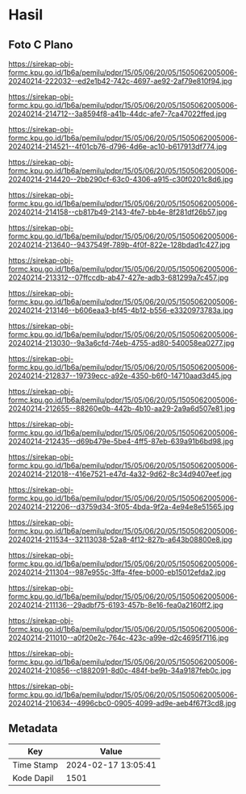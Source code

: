 # Hasil

## Foto C Plano

https://sirekap-obj-formc.kpu.go.id/1b6a/pemilu/pdpr/15/05/06/20/05/1505062005006-20240214-222032--ed2e1b42-742c-4697-ae92-2af79e810f94.jpg

https://sirekap-obj-formc.kpu.go.id/1b6a/pemilu/pdpr/15/05/06/20/05/1505062005006-20240214-214712--3a8594f8-a41b-44dc-afe7-7ca47022ffed.jpg

https://sirekap-obj-formc.kpu.go.id/1b6a/pemilu/pdpr/15/05/06/20/05/1505062005006-20240214-214521--4f01cb76-d796-4d6e-ac10-b617913df774.jpg

https://sirekap-obj-formc.kpu.go.id/1b6a/pemilu/pdpr/15/05/06/20/05/1505062005006-20240214-214420--2bb290cf-63c0-4306-a915-c30f0201c8d6.jpg

https://sirekap-obj-formc.kpu.go.id/1b6a/pemilu/pdpr/15/05/06/20/05/1505062005006-20240214-214158--cb817b49-2143-4fe7-bb4e-8f281df26b57.jpg

https://sirekap-obj-formc.kpu.go.id/1b6a/pemilu/pdpr/15/05/06/20/05/1505062005006-20240214-213640--9437549f-789b-4f0f-822e-128bdad1c427.jpg

https://sirekap-obj-formc.kpu.go.id/1b6a/pemilu/pdpr/15/05/06/20/05/1505062005006-20240214-213312--07ffccdb-ab47-427e-adb3-681299a7c457.jpg

https://sirekap-obj-formc.kpu.go.id/1b6a/pemilu/pdpr/15/05/06/20/05/1505062005006-20240214-213146--b606eaa3-bf45-4b12-b556-e3320973783a.jpg

https://sirekap-obj-formc.kpu.go.id/1b6a/pemilu/pdpr/15/05/06/20/05/1505062005006-20240214-213030--9a3a6cfd-74eb-4755-ad80-540058ea0277.jpg

https://sirekap-obj-formc.kpu.go.id/1b6a/pemilu/pdpr/15/05/06/20/05/1505062005006-20240214-212837--19739ecc-a92e-4350-b6f0-14710aad3d45.jpg

https://sirekap-obj-formc.kpu.go.id/1b6a/pemilu/pdpr/15/05/06/20/05/1505062005006-20240214-212655--88260e0b-442b-4b10-aa29-2a9a6d507e81.jpg

https://sirekap-obj-formc.kpu.go.id/1b6a/pemilu/pdpr/15/05/06/20/05/1505062005006-20240214-212435--d69b479e-5be4-4ff5-87eb-639a91b6bd98.jpg

https://sirekap-obj-formc.kpu.go.id/1b6a/pemilu/pdpr/15/05/06/20/05/1505062005006-20240214-212018--416e7521-e47d-4a32-9d62-8c34d9407eef.jpg

https://sirekap-obj-formc.kpu.go.id/1b6a/pemilu/pdpr/15/05/06/20/05/1505062005006-20240214-212206--d3759d34-3f05-4bda-9f2a-4e94e8e51565.jpg

https://sirekap-obj-formc.kpu.go.id/1b6a/pemilu/pdpr/15/05/06/20/05/1505062005006-20240214-211534--32113038-52a8-4f12-827b-a643b08800e8.jpg

https://sirekap-obj-formc.kpu.go.id/1b6a/pemilu/pdpr/15/05/06/20/05/1505062005006-20240214-211304--987e955c-3ffa-4fee-b000-eb15012efda2.jpg

https://sirekap-obj-formc.kpu.go.id/1b6a/pemilu/pdpr/15/05/06/20/05/1505062005006-20240214-211136--29adbf75-6193-457b-8e16-fea0a2160ff2.jpg

https://sirekap-obj-formc.kpu.go.id/1b6a/pemilu/pdpr/15/05/06/20/05/1505062005006-20240214-211010--a0f20e2c-764c-423c-a99e-d2c4695f7116.jpg

https://sirekap-obj-formc.kpu.go.id/1b6a/pemilu/pdpr/15/05/06/20/05/1505062005006-20240214-210856--c1882091-8d0c-484f-be9b-34a9187feb0c.jpg

https://sirekap-obj-formc.kpu.go.id/1b6a/pemilu/pdpr/15/05/06/20/05/1505062005006-20240214-210634--4996cbc0-0905-4099-ad9e-aeb4f67f3cd8.jpg


## Metadata

| Key        | Value               |
| ---------- | ------------------- |
| Time Stamp | 2024-02-17 13:05:41 |
| Kode Dapil | 1501                |



